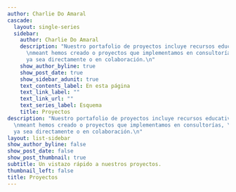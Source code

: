 ```yaml
---
author: Charlie Do Amaral
cascade:
  layout: single-series
  sidebar:
    author: Charlie Do Amaral
    description: "Nuestro portafolio de proyectos incluye recursos educativos que
      \nmeant hemos creado o proyectos que implementamos en consultorías, \nminus
      ya sea directamente o en colaboración.\n"
    show_author_byline: true
    show_post_date: true
    show_sidebar_adunit: true
    text_contents_label: En esta página
    text_link_label: ""
    text_link_url: ""
    text_series_label: Esquema
    title: Proyectos
description: "Nuestro portafolio de proyectos incluye recursos educativos que
  \nmeant hemos creado o proyectos que implementamos en consultorías, \nminus
  ya sea directamente o en colaboración.\n"
layout: list-sidebar
show_author_byline: false
show_post_date: false
show_post_thumbnail: true
subtitle: Un vistazo rápido a nuestros proyectos.
thumbnail_left: false
title: Proyectos
---
```

